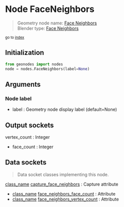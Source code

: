 
# Node FaceNeighbors

> Geometry node name: [Face Neighbors](https://docs.blender.org/manual/en/latest/modeling/geometry_nodes/material/face_neighbors.html)<br>
  Blender type: [Face Neighbors](https://docs.blender.org/api/current/bpy.types.GeometryNodeInputMeshFaceNeighbors.html)
  
<sub>go to [index](/docs/index.md)</sub>

## Initialization

```python
from geonodes import nodes
node = nodes.FaceNeighbors(label=None)
```



## Arguments


### Node label

- label : Geometry node display label (default=None)

## Output sockets

vertex_count : Integer
- face_count : Integer

## Data sockets

> Data socket classes implementing this node.
  
[class_name](/docs/sockets/Mesh.md) [capture_face_neighbors](/docs/sockets/Mesh.md#capture_face_neighbors) : Capture attribute
- [class_name](/docs/sockets/Mesh.md) [face_neighbors_face_count](/docs/sockets/Mesh.md#face_neighbors_face_count) : Attribute
- [class_name](/docs/sockets/Mesh.md) [face_neighbors_vertex_count](/docs/sockets/Mesh.md#face_neighbors_vertex_count) : Attribute
  
